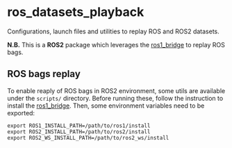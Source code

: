 ros_datasets_playback
=============

Configurations, launch files and utilities to replay ROS and ROS2 datasets.

**N.B.** This is a **ROS2** package which leverages the [ros1_bridge](https://github.com/ros2/ros1_bridge) to replay ROS bags.

## ROS bags replay
To enable reaply of ROS bags in ROS2 environment, some utils are available under the `scripts/` directory.
Before running these, follow the instruction to install the [ros1_bridge](https://github.com/ros2/ros1_bridge). Then, some environment variables need to be exported:

`export ROS1_INSTALL_PATH=/path/to/ros1/install`  
`export ROS2_INSTALL_PATH=/path/to/ros2/install`   
`export ROS2_WS_INSTALL_PATH=/path/to/ros2_ws/install`

